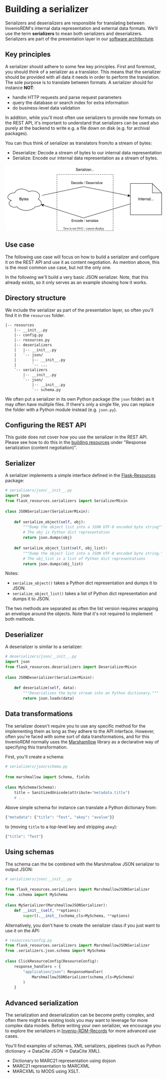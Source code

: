 # Building a serializer

Serializers and deserializers are responsible for translating between InvenioRDM's internal data
representation and external data formats. We'll use the term **serializers** to mean
both serializers and deserializers. Serializers are part of the
presentation layer in our [software architecture](../architecture/software.md).

## Key principles

A serializer should adhere to some few key principles. First and foremost, you
should think of a serializer as a translator. This means that the serializer
should be provided with all data it needs in order to perform the translation.
The sole purpose is to translate between formats. A serializer should for instance
**NOT**:

- handle HTTP requests and parse request parameters
- query the database or search index for extra information
- do business-level data validation

In addition, while you'll most often use serializers to provide new formats
on the REST API, it's important to understand that serializers can be used
also purely at the backend to write e.g. a file down on disk (e.g. for archival
packages).

You can thus think of serializer as translators from/to a stream of bytes:

- Deserialize: Decode a stream of bytes to our internal data representation
- Serialize: Encode our internal data representation as a stream of bytes.

![High-level view of serializers and deserializers.](../img/serializer.svg)

## Use case

The following use case will focus on how to build a serializer and configure it
on the REST API and use it as content negotiation. As mention above, this is
the most common use case, but not the only one.

In the following we'll build a very basic JSON serializer. Note, that this
already exists, so it only serves as an example showing how it works.

## Directory structure

We include the serializer as part of the presentation layer, so often you'll
find it in the ``resources`` folder.

```
|-- resources
    |-- __init__.py
    |-- config.py
    |-- resources.py
    |-- deserializers
    |   |-- __init__.py
    |   `-- json/
    |       |-- __init__.py
    |       `-- ...
    `-- serializers
        |-- __init__.py
        `-- json/
            |-- __init__.py
            `-- schema.py
```

We often put a serializer in its own Python package (the ``json`` folder) as it
may often have mulitple files. If there's only a single file, you can replace
the folder with a Python module instead (e.g. ``json.py``).

## Configuring the REST API

This guide does not cover how you use the serializer in the REST API. Please
see how to do this in the [building resources](resource.md#response-serialization-content-negotiation)
under "Response serialization (content negotiation)".

## Serializer

A serializer implements a simple interface defined in the
[Flask-Resources](https://github.com/inveniosoftware/flask-resources) package:

```python
# serializers/json/__init__.py
import json
from flask_resources.serializers import SerializerMixin

class JSONSerializer(SerializerMixin):

    def serialize_object(self, obj):
        """Dump the object list into a JSON UTF-8 encoded byte string"""
        # The obj is Python dict representation
        return json.dumps(obj)

    def serialize_object_list(self, obj_list):
        """Dump the object list into a JSON UTF-8 encoded byte string."""
        # The obj_list is a list of Python dict representations
        return json.dumps(obj_list)
```

Notes:

- ``serialize_object()`` takes a Python dict representation and dumps it to
  JSON.
- ``serialize_object_list()`` takes a list of Python dict representation and
  dumps it to JSON.

The two methods are separated as often the list version requires wrapping an
envelope around the objects. Note that it's not required to implement both
methods.

## Deserializer

A deserializer is similar to a serializer:

```python
# deserializers/json/__init__.py
import json
from flask_resources.deserializers import DeserializerMixin

class JSONDeserializer(SerializerMixin):

    def deserialize(self, data):
        """Deserializes the byte stream into an Python dictionary."""
        return json.loads(data)
```


## Data transformations

The serializer doesn't require you to use any specific method for the
implementing them as long as they adhere to the API interface. However, often
you're faced with some sort of data transformations, and for this InvenioRDM
normally uses the [Marshamllow](https://marshmallow.readthedocs.io/en/stable/)
library as a declarative way of specifying this transformation.

First, you'll create a schema:

```python
# serializers/json/schema.py

from marshmallow import Schema, fields

class MySchema(Schema):
    title = SanitizedUnicode(attribute="metadata.title")
    # ...
```

Above simple schema for instance can translate a Python dictionary from:

```python
{"metadata": {"title": "Test", "akey": "avalue"}}
```

to (moving ``title`` to a top-level key and stripping ``akey``):

```python
{"title": "Test"}
```

## Using schemas

The schema can the be combined with the Marshmallow JSON serializer to
output JSON:

```python
# serializers/json/__init__.py

from flask_resources.serializers import MarshmallowJSONSerializer
from .schema import MySchema

class MySerializer(MarshmallowJSONSerializer):
    def __init__(self, **options):
        super().__init__(schema_cls=MySchema, **options)
```

Alternatively, you don't have to create the serializer class if you just
want to use it on the API:

```python
# resources/config.py
from flask_resources.serializers import MarshmallowJSONSerializer
from .serializers.json.schema import MySchema

class ClickResourceConfig(ResourceConfig):
    response_handlers = {
        "application/json": ResponseHandler(
            MarshmallowJSONSerializer(schema_cls=MySchema)
        )
    }
```

## Advanced serialization

The serialization and deserialization can be become pretty complex, and often
there might be existing tools you may want to leverage for more complex data
models. Before writing your own serializer, we encourage you to explore the
serializers in [Invenio-RDM-Records](https://github.com/inveniosoftware/invenio-rdm-records/tree/master/invenio_rdm_records/resources/serializers)
for more advanced use cases.

You'll find examples of schemas, XML serializers, pipelines (such as Python
dictionary -> DataCite JSON -> DataCite XML).

- Dictionary to MARC21 representation using dojson
- MARC21 representation to MARCXML
- MARCXML to MODS using XSLT.
